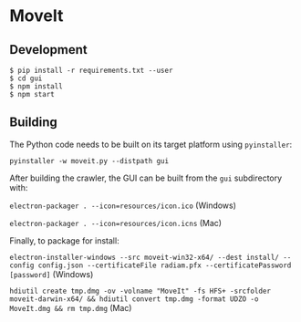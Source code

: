# MoveIt

## Development
```
$ pip install -r requirements.txt --user
$ cd gui
$ npm install
$ npm start
```

## Building
The Python code needs to be built on its target platform using `pyinstaller`:

`pyinstaller -w moveit.py --distpath gui`

After building the crawler, the GUI can be built from the `gui` subdirectory with:

`electron-packager . --icon=resources/icon.ico` (Windows)

`electron-packager . --icon=resources/icon.icns` (Mac)

Finally, to package for install:

`electron-installer-windows --src moveit-win32-x64/ --dest install/ --config config.json --certificateFile radiam.pfx --certificatePassword [password]` (Windows)

`hdiutil create tmp.dmg -ov -volname "MoveIt" -fs HFS+ -srcfolder moveit-darwin-x64/ && hdiutil convert tmp.dmg -format UDZO -o MoveIt.dmg && rm tmp.dmg` (Mac)
